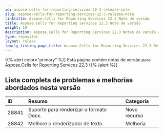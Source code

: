 ```yaml
---
id: aspose-cells-for-reporting-services-22-3-release-note
slug: aspose-cells-for-reporting-services-22-3-release-note
linktitle: Aspose.Cells for Reporting Services 22.3 Nota de versão
title: Aspose.Cells for Reporting Services 22.3 Nota de versão
weight: 19
description: Aspose.Cells for Reporting Services 22.3 Notas de versão – as últimas atualizações e correções
type: repositor
layout: releas
family_listing_page_title: Aspose.Cells for Reporting Services 22.3 Release Note
---
```

{{% alert color="primary" %}} 
Esta página contém notas de versão para Aspose.Cells for Reporting Services 22.3
{{% /alert %}} 
##  **Lista completa de problemas e melhorias abordados nesta versão**
|**ID**|**Resumo**|**Categoria**|
| :- | :- | :- |
| 28841 |Suporte para renderizar o formato Docx.| Novo recurso|
| 28842 |Melhore o renderizador de texto.| Melhoria|
